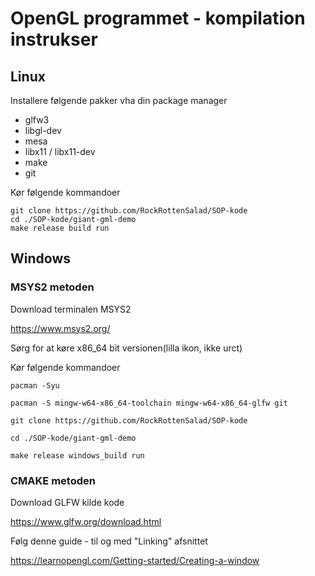 # OpenGL programmet - kompilation instrukser


## Linux

Installere følgende pakker vha din package manager

- glfw3
- libgl-dev
- mesa
- libx11 / libx11-dev
- make
- git

Kør følgende kommandoer

```
git clone https://github.com/RockRottenSalad/SOP-kode
cd ./SOP-kode/giant-gml-demo
make release build run
```


## Windows

### MSYS2 metoden

Download terminalen MSYS2

https://www.msys2.org/

Sørg for at køre x86_64 bit versionen(lilla ikon, ikke urct)

Kør følgende kommandoer

```
pacman -Syu

pacman -S mingw-w64-x86_64-toolchain mingw-w64-x86_64-glfw git

git clone https://github.com/RockRottenSalad/SOP-kode

cd ./SOP-kode/giant-gml-demo

make release windows_build run

```

### CMAKE metoden

Download GLFW kilde kode

https://www.glfw.org/download.html

Følg denne guide - til og med "Linking" afsnittet

https://learnopengl.com/Getting-started/Creating-a-window
